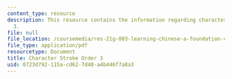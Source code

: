 ```yaml
---
content_type: resource
description: This resource contains the information regarding character stroke order
  3.
file: null
file_location: /coursemedia/res-21g-003-learning-chinese-a-foundation-course-in-mandarin-spring-2011/0723d792115acd627d48a4b446f7a8a3_MITRES_21G_003S11_stroke03.pdf
file_type: application/pdf
resourcetype: Document
title: Character Stroke Order 3
uid: 0723d792-115a-cd62-7d48-a4b446f7a8a3
---
```


